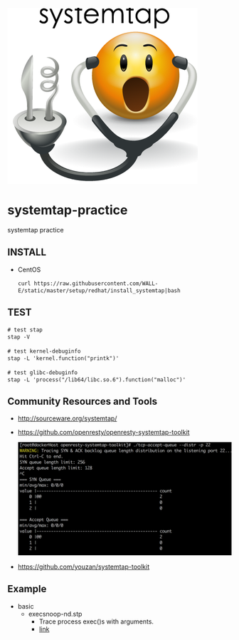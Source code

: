 ![image](Screenshots/smileytap.png)

# systemtap-practice
systemtap practice

## INSTALL
* CentOS
  ```
  curl https://raw.githubusercontent.com/WALL-E/static/master/setup/redhat/install_systemtap|bash
  ```

## TEST
```
# test stap
stap -V

# test kernel-debuginfo
stap -L 'kernel.function("printk")'

# test glibc-debuginfo
stap -L 'process("/lib64/libc.so.6").function("malloc")'
```

## Community Resources and Tools

* http://sourceware.org/systemtap/
* https://github.com/openresty/openresty-systemtap-toolkit

  ![image](Screenshots/tcp-accept-queue.png)

* https://github.com/youzan/systemtap-toolkit

## Example

* basic
  * execsnoop-nd.stp	
    * Trace process exec()s with arguments. 
    * [link](https://github.com/brendangregg/systemtap-lwtools/blob/master/execsnoop-nd.stp) 
